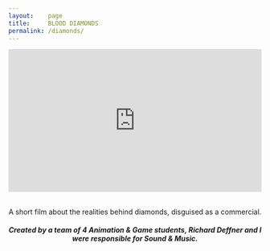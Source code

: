 ```yaml
---
layout:    page
title:     BLOOD DIAMONDS
permalink: /diamonds/
---
```

<div align="center">
<style>.embed-container { position: relative; padding-bottom: 56.25%; height: 0; overflow: hidden; max-width: 100%; } .embed-container iframe, .embed-container object, .embed-container embed { position: absolute; top: 0; left: 0; width: 100%; height: 100%; }</style><div class='embed-container'><iframe src='https://www.youtube.com/embed/aMUEMDkPSzQ' frameborder='0' allowfullscreen></iframe></div>
<br>
<p>A short film about the realities behind diamonds, disguised as a commercial.
<br>
<h5> Created by a team of 4 Animation & Game students, Richard Deffner and I were responsible for Sound & Music.</h5>